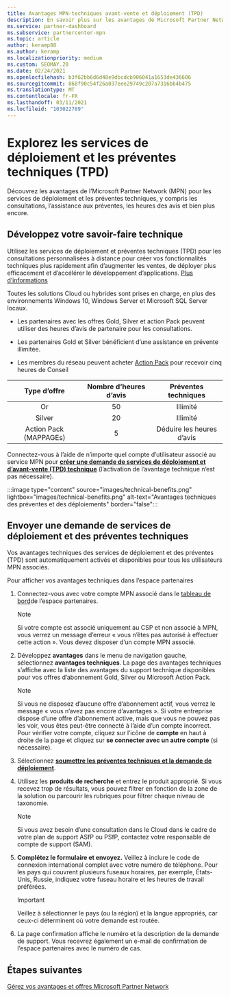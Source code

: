 ```yaml
---
title: Avantages MPN-techniques avant-vente et déploiement (TPD)
description: En savoir plus sur les avantages de Microsoft Partner Network (MPN) pour les services de déploiement et de prévente technique (TPD)
ms.service: partner-dashboard
ms.subservice: partnercenter-mpn
ms.topic: article
author: keramp88
ms.author: keramp
ms.localizationpriority: medium
ms.custom: SEOMAY.20
ms.date: 02/24/2021
ms.openlocfilehash: b3f62bb6d6d48e9dbcdcb906041a1653de436606
ms.sourcegitcommit: 868f90c54f26a037eee29749c207a7316bb4b475
ms.translationtype: MT
ms.contentlocale: fr-FR
ms.lasthandoff: 03/11/2021
ms.locfileid: "103022789"
---
```

# <a name="explore-technical-presales-and-deployment-services-tpd"></a>Explorez les services de déploiement et les préventes techniques (TPD) 

Découvrez les avantages de l’Microsoft Partner Network (MPN) pour les services de déploiement et les préventes techniques, y compris les consultations, l’assistance aux préventes, les heures des avis et bien plus encore.

## <a name="develop-your-technical-know-how"></a>Développez votre savoir-faire technique

Utilisez les services de déploiement et préventes techniques (TPD) pour les consultations personnalisées à distance pour créer vos fonctionnalités techniques plus rapidement afin d’augmenter les ventes, de déployer plus efficacement et d’accélérer le développement d’applications. [Plus d’informations](https://aka.ms/TPD)

Toutes les solutions Cloud ou hybrides sont prises en charge, en plus des environnements Windows 10, Windows Server et Microsoft SQL Server locaux. 

- Les partenaires avec les offres Gold, Silver et action Pack peuvent utiliser des heures d’avis de partenaire pour les consultations. 

- Les partenaires Gold et Silver bénéficient d’une assistance en prévente illimitée. 

- Les membres du réseau peuvent acheter [Action Pack](https://partner.microsoft.com/membership/action-pack) pour recevoir cinq heures de Conseil  

|     Type d’offre    | Nombre d’heures d’avis |   Préventes techniques   |
|:-----------------:|:------------------------:|:----------------------:|
|        Or       |            50            |        Illimité       |
|       Silver      |            20            |        Illimité       |
| Action Pack (MAPPAGEs) |             5            | Déduire les heures d’avis |

Connectez-vous à l’aide de n’importe quel compte d’utilisateur associé au service MPN pour **[créer une demande de services de déploiement et d’avant-vente (TPD) technique](https://partner.microsoft.com/dashboard/mpn/membership/benefits/technical/createadvisoryhours-servicerequest)** (l’activation de l’avantage technique n’est pas nécessaire).

:::image type="content" source="images/technical-benefits.png" lightbox="images/technical-benefits.png" alt-text="Avantages techniques des préventes et des déploiements" border="false":::

## <a name="submit-a-technical-presales-and-deployment-services-request"></a>Envoyer une demande de services de déploiement et des préventes techniques 

Vos avantages techniques des services de déploiement et des préventes (TPD) sont automatiquement activés et disponibles pour tous les utilisateurs MPN associés. 

Pour afficher vos avantages techniques dans l’espace partenaires

1. Connectez-vous avec votre compte MPN associé dans le [tableau de bord](https://partner.microsoft.com/dashboard)de l’espace partenaires. 

   > [!NOTE]
   > Si votre compte est associé uniquement au CSP et non associé à MPN, vous verrez un message d’erreur « vous n’êtes pas autorisé à effectuer cette action ». Vous devez disposer d’un compte MPN associé.

2. Développez **avantages** dans le menu de navigation gauche, sélectionnez **avantages techniques**. La page des avantages techniques s’affiche avec la liste des avantages du support technique disponibles pour vos offres d’abonnement Gold, Silver ou Microsoft Action Pack. 

   > [!NOTE]
   > Si vous ne disposez d’aucune offre d’abonnement actif, vous verrez le message « vous n’avez pas encore d’avantages ». Si votre entreprise dispose d’une offre d’abonnement active, mais que vous ne pouvez pas les voir, vous êtes peut-être connecté à l’aide d’un compte incorrect. Pour vérifier votre compte, cliquez sur l’icône de **compte** en haut à droite de la page et cliquez sur **se connecter avec un autre compte** (si nécessaire).

3. Sélectionnez **[soumettre les préventes techniques et la demande de déploiement](https://partner.microsoft.com/dashboard/mpn/membership/benefits/technical/createadvisoryhours-servicerequest)**.

4. Utilisez les **produits de recherche** et entrez le produit approprié. Si vous recevez trop de résultats, vous pouvez filtrer en fonction de la zone de la solution ou parcourir les rubriques pour filtrer chaque niveau de taxonomie.

   > [!NOTE]
   > Si vous avez besoin d’une consultation dans le Cloud dans le cadre de votre plan de support ASfP ou PSfP, contactez votre responsable de compte de support (SAM).

5. **Complétez le formulaire et envoyez.** Veillez à inclure le code de connexion international complet avec votre numéro de téléphone. Pour les pays qui couvrent plusieurs fuseaux horaires, par exemple, États-Unis, Russie, indiquez votre fuseau horaire et les heures de travail préférées.

   > [!IMPORTANT]
   > Veillez à sélectionner le pays (ou la région) et la langue appropriés, car ceux-ci déterminent où votre demande est routée.

6. La page confirmation affiche le numéro et la description de la demande de support. Vous recevrez également un e-mail de confirmation de l’espace partenaires avec le numéro de cas.

## <a name="next-steps"></a>Étapes suivantes

[Gérez vos avantages et offres Microsoft Partner Network](manage-your-partner-network-benefits.md)
